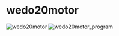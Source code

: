 # wedo20motor

![wedo20motor](https://user-images.githubusercontent.com/5597377/126116291-755177cb-c26e-4985-b162-1e82e908b017.JPG)
![wedo20motor_program](https://user-images.githubusercontent.com/5597377/126116303-8d03d9e5-5656-467c-8beb-a0003af2dc05.png)
